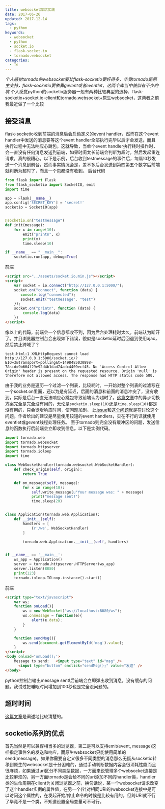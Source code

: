 ```yaml
---
title: websocket踩坑实践
date: 2017-06-26
updated: 2017-12-14
tags:
  - python
keywords:
  - websocket
  - python
  - socket.io
  - flask-socket.io
  - tornado.websocket
categories:
  - fe
---
```

*个人感觉tornado的websocket要比flask-socketio要好得多，毕竟tornado是原生支持，flask-socketio要依靠gevent或者eventlet，这两个库当中貌似有不少的坑*
个人感觉python的socketio服务器一般有两种比较典型的选择，flask-socketio+socket.io-client和tornado.websocket+原生websocket，这两者之前我最近做了一个比较
<!-- more -->
## 接受消息
flask-socketio收到前端的消息后会启动定义的event handler，然而在这个event handler中发送的消息要等这个event handler全部执行完毕以后才会发送，而且执行过程中无法响应心跳包。这就导致，当单个event handler执行耗时操作时，会一直没有任何消息发送到前端，如果时间太长前端会判断为超时，然后发起重连请求，真的很糟心。以下是示例，后台收到testmessage的事件后，每隔10秒发送一个消息到前台，然而事实情况会是，差不多后台发送到第四第五个数字后前端就判断为超时了，而且一个包都没有收到。
后台代码
```python
from flask import Flask
from flask_socketio import SocketIO, emit
import time

app = Flask(__name__)
app.config['SECRET_KEY'] = 'secret!'
socketio = SocketIO(app)


@socketio.on("testmessage")
def init(message):
    for x in range(10):
        emit("printn", x)
        print(x)
        time.sleep(10)

if __name__ == "__main__":
    socketio.run(app, debug=True)
```
前端
```html
<script src="../assets/socket.io.min.js"></script>
<script>
    var socket = io.connect("http://127.0.0.1:5000/");
    socket.on("connect", function (data) {
       console.log("connected");
       socket.emit("testmessage", "test")
    });
    socket.on("printn", function (data) {
        console.log(data)
    })
</script>
```
像以上的代码，前端会一个信息都收不到，因为后台处理耗时太久，前端认为断开了。并且浏览器控制台会出现如下错误，貌似是socketio延时后回退到使用ajax，然后禁止跨域了？
```error
test.html:1 XMLHttpRequest cannot load http://127.0.0.1:5000/socket.io/?EIO=3&transport=polling&t=1498485030898-7&sid=9b604f29e92d4b1dad74adc4409ecf45. No 'Access-Control-Allow-Origin' header is present on the requested resource. Origin 'null' is therefore not allowed access. The response had HTTP status code 500.
```
由于我的业务是遍历一个过滤一个列表，比较耗时，一开始对整个列表的过滤写在一个socket.on里面，还以为是有延迟，后面的消息和前面的消息冲突了，没有收到，实际是后台一直无法响应心跳包导致前端认为超时了。[这篇文章](http://www.mamicode.com/info-detail-1667562.html)中的异步切换方案完全是完全没有用的，无论是` socketio.sleep(10) `还是` time.sleep(10) `都是没有用的，只会徒增响应时间，使问题加剧。
[此issue](https://github.com/miguelgrinberg/Flask-SocketIO/issues/266)和[这个问题](https://stackoverflow.com/questions/26747253/why-does-my-code-disconnects-a-socket-io-connection-in-node)就是在讨论这个问题。作者给出的建议是尽量使用较短的event handlers，实在不行的话就使用eventlet或gevent线程处理任务。
至于tornado则完全没有缓冲区的问题，发送信息的函数执行后前端会立即收到信息。以下是实例代码。
```python
import tornado.web
import tornado.websocket
import tornado.httpserver
import tornado.ioloop
import time

class WebSocketHandler(tornado.websocket.WebSocketHandler):
    def check_origin(self, origin):
        return True

    def on_message(self, message):
        for x in range(10):
            self.write_message(u"Your message was: " + message)
            print("message sent!")
            time.sleep(20)


class Application(tornado.web.Application):
    def __init__(self):
        handlers = [
            (r'/ws', WebSocketHandler)
        ]

        tornado.web.Application.__init__(self, handlers)


if __name__ == '__main__':
    ws_app = Application()
    server = tornado.httpserver.HTTPServer(ws_app)
    server.listen(8080)
    print(123)
    tornado.ioloop.IOLoop.instance().start()
```
前端
```html
<script type="text/javascript">
    var ws;
    function onLoad(){
        ws = new WebSocket("ws://localhost:8080/ws");
        ws.onmessage = function(e){
            alert(e.data);
        }
    }

    function sendMsg(){
        ws.send(document.getElementById('msg').value);
    }
</script>
<body onload='onLoad();'>
    Message to send:   <input type="text" id="msg" />
      <input type="button" onclick="sendMsg();" value="发送" />
</body>
```
python控制台输出message sent!后前端会立即弹出收到消息，没有缓存的问题。我试过把睡眠时间增加到100秒也是完全没问题的。
## 超时时间
[这篇文章](http://www.cnblogs.com/1wen/p/5808276.html)是阐述地比较清楚的。
## socketio系列的优点
首先当然是可以兼容相当多的浏览器，第二是可以支持emit(event, message)这样指定事件名的发送和响应，而原生websocket只能使用简单的send(message)。如果你需要自定义很多不同类型的消息那么无疑从socketio转移到原生的websocket是十分困难的，通过手动判断数据内容会很消耗性能而且很麻烦，如果通过uri区分不同类型数据，一方面来说管理多个websocket连接是比较麻烦的，另一方面tornado是会给不同的uri添加不同的handler类，handler类的生命周期在client为关闭浏览器之前，换句话说，某一个websocket请求改变了这个handler实例的属性值，在另一个(针对相同URi的)websocket连接中是可以访问这个属性的，在发起开始/停止命令的时候是比较有用的。但跨URI就不行了毕竟不是一个类，不知道设置全局变量可不可行。
